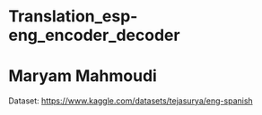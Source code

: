 # Translation_esp-eng_encoder_decoder
# Maryam Mahmoudi
Dataset: https://www.kaggle.com/datasets/tejasurya/eng-spanish

